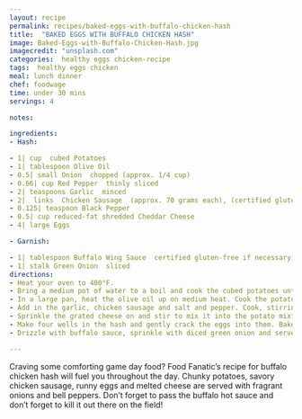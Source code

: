 ```yaml
---
layout: recipe
permalink: recipes/baked-eggs-with-buffalo-chicken-hash
title:  "BAKED EGGS WITH BUFFALO CHICKEN HASH"
image: Baked-Eggs-with-Buffalo-Chicken-Hash.jpg
imagecredit: "unsplash.com"
categories:  healthy eggs chicken-recipe
tags:  healthy eggs chicken
meal: lunch dinner
chef: foodwage
time: under 30 mins
servings: 4

notes:

ingredients:
- Hash:

- 1| cup  cubed Potatoes
- 1| tablespoon Olive Oil
- 0.5| small Onion  chopped (approx. 1/4 cup)
- 0.66| cup Red Pepper  thinly sliced
- 2| teaspoons Garlic  minced
- 2|  links  Chicken Sausage  (approx. 70 grams each), (certified gluten-free if necessary)
- 0.125| teaspoon Black Pepper
- 0.5| cup reduced-fat shredded Cheddar Cheese
- 4| large Eggs

- Garnish:

- 1| tablespoon Buffalo Wing Sauce  certified gluten-free if necessary
- 1| stalk Green Onion  sliced
directions:
- Heat your oven to 400°F.
- Bring a medium pot of water to a boil and cook the cubed potatoes until they are just fork tender, about 3-4 minutes. Drain and set aside.
- In a large pan, heat the olive oil up on medium heat. Cook the potatoes, onion and red pepper until lightly golden and soft, about 4-5 minutes.
- Add in the garlic, chicken sausage and salt and pepper. Cook, stirring often, until the sausage is lightly browned. Let sit for 5 minutes to caramelize the bottom.
- Sprinkle the grated cheese on and stir to mix it into the potato mixture.
- Make four wells in the hash and gently crack the eggs into them. Bake until the eggs are cooked as much as you like them-–runny eggs will take about 4-5 minutes.
- Drizzle with buffalo sauce, sprinkle with diced green onion and serve.

---
```


Craving some comforting game day food? Food Fanatic’s recipe for buffalo chicken hash will fuel you throughout the day. Chunky potatoes, savory chicken sausage, runny eggs and melted cheese are served with fragrant onions and bell peppers. Don’t forget to pass the buffalo hot sauce and don’t forget to kill it out there on the field!
